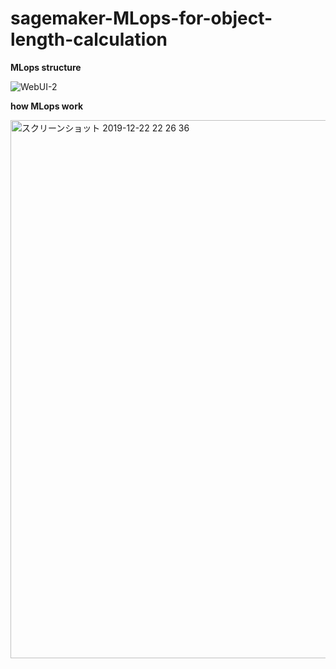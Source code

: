 # sagemaker-MLops-for-object-length-calculation




<b>MLops structure</b>

![WebUI-2](https://user-images.githubusercontent.com/48679574/71368891-83162e80-25ec-11ea-964a-ccb6824cbf3b.JPG)



<b>how MLops work</b>

<img width="861" alt="スクリーンショット 2019-12-22 22 26 36" src="https://user-images.githubusercontent.com/48679574/71368926-a17c2a00-25ec-11ea-99f5-9e0d5ec42652.PNG">
